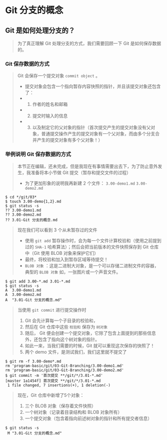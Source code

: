 # Git 分支的概念

## Git 是如何处理分支的？

> 为了真正理解 Git 处理分支的方式，我们需要回顾一下 Git 是如何保存数据的。

### Git 保存数据的方式

> Git 会保存一个提交对象 `commit object` 。
>
> -   提交对象会包含一个指向暂存内容快照的指针，并且该提交对象还包含了：
> -   1) 作者的姓名和邮箱
> -   2) 提交时输入的信息
> -   3) 以及制定它的父对象的指针（首次提交产生的提交对象没有父对象，普通提交操作产生的提交对象有一个父对象，而由多个分支合并产生的提交对象有多个父对象！）

### 举例说明 Git 保存数据的方式

> 本节正在编辑，还未完成，但是我现在有事情需要出去下，为了防止意外发生，我准备将本小节做 Git 提交（暂存和提交文件的过程）
>
> -   为了更加形象的说明我再新建 2 个文件： `3.00-demo1.md` `3.00-demo2.md`

```shell
$ cd */git/03*
$ touch 3.00-demo{1,2}.md
$ git status -s
?? 3.00-demo1.md
?? 3.00-demo2.md
?? 3.01-Git 分支的概念.md
```

> 现在我们可以看到 3 个从未暂存过的文件
>
> -   使用 `git add` 暂存操作时，会为每一个文件计算校验和（使用之前提到过的 `SHA-1` 哈希算法）；然后会把当前版本的文件快照保存到 Git 仓库中（Git 使用 BLOB 对象来保护它们）
> -   最终，将校验和加入到暂存区域等待提交！
> -   `BLOB 对象` ：这是二进制大对象，是一个可以存储二进制文件的容器，典型的 `BLOB 对象` 如，一张图片或一个声音文件。

```shell
$ git add 3.00-*.md 3.01-*.md
$ git status -s
A  3.00-demo1.md
A  3.00-demo2.md
A  "3.01-Git 分支的概念.md"
```

> 当使用 `git commit` 进行提交操作时
>
> 1.  Git 会先计算每一个子目录的校验和，
> 2.  然后在 Git 仓库中这些 `校验和` 保存为 `树对象`
> 3.  随后， Git 便会创建一个提交对象，它除了包含上面提到的那些信息外，还包含了指向这个树对象的指针。
> 4.  如此一来，当我们需要的时候，Git 就可以重现这次保存的快照了！
> 5.  两个 demo 文件，是测试我们，我们这里就不提交了

```shell
$ git rm -f 3.00-demo*.md
rm 'program-basic/git/03-Git-Branching/3.00-demo1.md'
rm 'program-basic/git/03-Git-Branching/3.00-demo2.md'
$ git commit -m '首次提交 **/git/*/3.01-*.md'
[master 1a1454f] 首次提交 **/git/*/3.01-*.md
 1 file changed, 7 insertions(+), 1 deletion(-)
```

>  现在，Git 仓库中新增了5个对象：
>
> 1.  三个 BLOB 对象（保存着文件快照）
> 2.  一个树对象（记录着目录结构和 BLOB 对象所有）
> 3.  一个提交对象（包含着指向前述树对象的指针和所有提交者信息）

```shell
$ git status -s
 M "3.01-Git 分支的概念.md"
```
